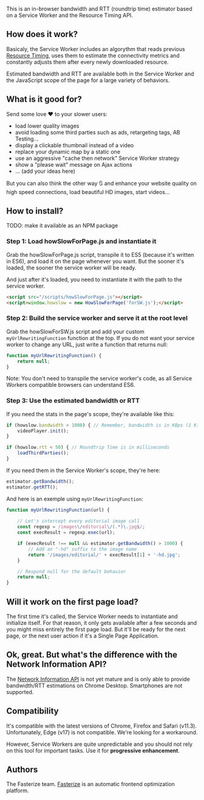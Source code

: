 This is an in-browser bandwidth and RTT (roundtrip time) estimator based on a Service Worker and the Resource Timing API.


## How does it work?

Basicaly, the Service Worker includes an algorythm that reads previous [Resource Timing](https://developer.mozilla.org/en-US/docs/Web/API/Resource_Timing_API/Using_the_Resource_Timing_API), uses them to estimate the connectivity metrics and constantly adjusts them after every newly downloaded resource.

Estimated bandwidth and RTT are available both in the Service Worker and the JavaScript scope of the page for a large variety of behaviors.


## What is it good for?

Send some love ❤️ to your slower users:
+ load lower quality images
+ avoid loading some third parties such as ads, retargeting tags, AB Testing...
+ display a clickable thumbnail instead of a video
+ replace your dynamic map by a static one
+ use an aggressive "cache then network" Service Worker strategy
+ show a "please wait" message on Ajax actions
+ ... (add your ideas here)

But you can also think the other way 🔃 and enhance your website quality on high speed connections, load beautiful HD images, start videos...


## How to install?

TODO: make it available as an NPM package

### Step 1: Load howSlowForPage.js and instantiate it

Grab the howSlowForPage.js script, transpile it to ES5 (because it's written in ES6), and load it on the page whenever you want. But the sooner it's loaded, the sooner the service worker will be ready.

And just after it's loaded, you need to instantiate it with the path to the service worker.

```html
<script src="/scripts/howSlowForPage.js"></script>
<script>window.howslow = new HowSlowForPage('forSW.js');</script>
```

### Step 2: Build the service worker and serve it at the root level

Grab the howSlowForSW.js script and add your custom `myUrlRewritingFunction` function at the top. If you do not want your service worker to change any URL, just write a function that returns null:

```js
function myUrlRewritingFunction() {
    return null;
}
```

Note: You don't need to transpile the service worker's code, as all Service Workers compatible browsers can understand ES6. 

### Step 3: Use the estimated bandwidth or RTT

If you need the stats in the page's scope, they're available like this:

```js
if (howslow.bandwidth > 1000) { // Remember, bandwidth is in KBps (1 Kilo Bytes = 8 Kilo bits)
    videoPlayer.init();
}

if (howslow.rtt < 50) { // Roundtrip Time is in milliseconds
    loadThirdParties();
}
```

If you need them in the Service Worker's scope, they're here:

```js
estimator.getBandwidth();
estimator.getRTT();
```

And here is an exemple using `myUrlRewritingFunction`:
```js
function myUrlRewritingFunction(url) {
    
    // Let's intercept every editorial image call
    const regexp = /images\/editorial\/(.*)\.jpg$/;
    const execResult = regexp.exec(url);

    if (execResult !== null && estimator.getBandwidth() > 1000) {
        // Add an "-hd" suffix to the image name
        return '/images/editorial/' + execResult[1] + '-hd.jpg';
    }

    // Respond null for the default behavior
    return null;
}
```


## Will it work on the first page load?

The first time it's called, the Service Worker needs to instantiate and initialize itself. For that reason, it only gets available after a few seconds and you might miss entirely the first page load. But it'll be ready for the next page, or the next user action if it's a Single Page Application.


## Ok, great. But what's the difference with the Network Information API?

The [Network Information API](https://developer.mozilla.org/en-US/docs/Web/API/NetworkInformation) is not yet mature and is only able to provide bandwidth/RTT estimations on Chrome Desktop. Smartphones are not supported.


## Compatibility

It's compatible with the latest versions of Chrome, Firefox and Safari (v11.3). Unfortunately, Edge (v17) is not compatible. We're looking for a workaround.

However, Service Workers are quite unpredictable and you should not rely on this tool for important tasks. Use it for **progressive enhancement**.


## Authors

The Fasterize team. [Fasterize](https://www.fasterize.com/fr/) is an automatic frontend optimization platform. 

